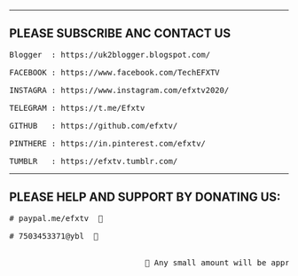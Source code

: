 --------------------------------
PLEASE SUBSCRIBE ANC CONTACT US
--------------------------------
<pre>Blogger  : https://uk2blogger.blogspot.com/

FACEBOOK : https://www.facebook.com/TechEFXTV

INSTAGRA : https://www.instagram.com/efxtv2020/

TELEGRAM : https://t.me/Efxtv

GITHUB   : https://github.com/efxtv/

PINTHERE : https://in.pinterest.com/efxtv/

TUMBLR   : https://efxtv.tumblr.com/</pre>


---------------------------------------
PLEASE HELP AND SUPPORT BY DONATING US: 
---------------------------------------
<pre># paypal.me/efxtv  🤝 
                                            
# 7503453371@ybl  🤝 
                                          

                             🤝 Any small amount will be appreciated🤝</pre>

